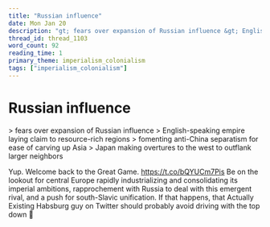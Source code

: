 ```yaml
---
title: "Russian influence"
date: Mon Jan 20
description: "gt; fears over expansion of Russian influence &gt; English-speaking empire laying claim to resource-rich regions &gt; fomenting anti-China separatism for ease..."
thread_id: thread_1103
word_count: 92
reading_time: 1
primary_theme: imperialism_colonialism
tags: ["imperialism_colonialism"]
---
```


# Russian influence

&gt; fears over expansion of Russian influence 
&gt; English-speaking empire laying claim to resource-rich regions
&gt; fomenting anti-China separatism for ease of carving up Asia
&gt; Japan making overtures to the west to outflank larger neighbors

Yup. Welcome back to the Great Game. https://t.co/bQYUCm7Pis Be on the lookout for central Europe rapidly industrializing and consolidating its imperial ambitions, rapprochement with Russia to deal with this emergent rival, and a push for south-Slavic unification. If that happens, that Actually Existing Habsburg guy on Twitter should probably avoid driving with the top down 🤔